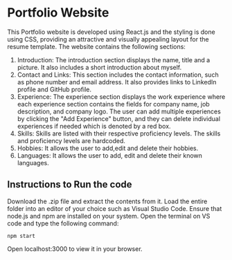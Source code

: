 # Portfolio Website

This Portfolio website is developed using React.js and the styling is done using CSS, providing an attractive and visually appealing layout for the resume template.
The website contains the following sections:
1. Introduction: The introduction section displays the name, title and a picture. It also includes a short introduction about myself.
2. Contact and Links: This section includes the contact information, such as phone number and email address. It also provides links to LinkedIn profile and GitHub profile.
3. Experience: The experience section displays the work experience where each experience section contains the fields for company name, job description, and company logo. The user can add multiple experiences by clicking the "Add Experience" button, and they can delete individual experiences if needed which is denoted by a red box.
4. Skills: Skills are listed with their respective proficiency levels. The skills and proficiency levels are hardcoded.
5. Hobbies: It allows the user to add,edit and delete their hobbies.
6. Languages: It allows the user to add, edit and delete their known languages.

## Instructions to Run the code

Download the .zip file and extract the contents from it. Load the entire folder into an editor of your choice such as Visual Studio Code.
Ensure that node.js and npm are installed on your system.
Open the terminal on VS code and type the following command:
```
npm start

```
Open localhost:3000 to view it in your browser.





